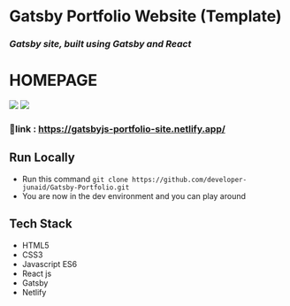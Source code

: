 # Gatsby Portfolio Website (Template)

### *Gatsby site, built using Gatsby and React*



# HOMEPAGE
<img src='/images/NikeSite.png'/>
<img src='/images/NikeSite.png'/>


### :link:link : https://gatsbyjs-portfolio-site.netlify.app/



## Run Locally 

- Run this command `git clone https://github.com/developer-junaid/Gatsby-Portfolio.git`
- You are now in the dev environment and you can play around 

## Tech Stack

- HTML5
- CSS3
- Javascript ES6
- React js
- Gatsby
- Netlify
